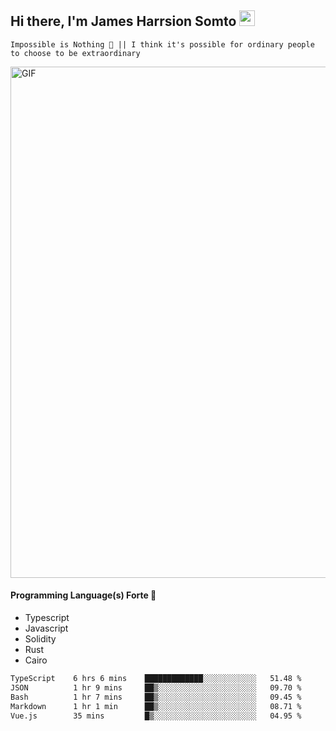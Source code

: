 ## Hi there, I'm James Harrsion Somto <img src="https://media.giphy.com/media/hvRJCLFzcasrR4ia7z/giphy.gif" width="25px">

`Impossible is Nothing 🚀 || I think it's possible for ordinary people to choose to be extraordinary`

 
<img align="center" alt="GIF" src="https://github.com/Gapur/Gapur/blob/master/coding.gif?raw=true" width="818px" height="818px" />


#### Programming Language(s) Forte 🚀
- Typescript
- Javascript
- Solidity
- Rust
- Cairo



<!--START_SECTION:waka-->

```txt
TypeScript    6 hrs 6 mins    █████████████░░░░░░░░░░░░   51.48 %
JSON          1 hr 9 mins     ██▒░░░░░░░░░░░░░░░░░░░░░░   09.70 %
Bash          1 hr 7 mins     ██▒░░░░░░░░░░░░░░░░░░░░░░   09.45 %
Markdown      1 hr 1 min      ██▒░░░░░░░░░░░░░░░░░░░░░░   08.71 %
Vue.js        35 mins         █▒░░░░░░░░░░░░░░░░░░░░░░░   04.95 %
```

<!--END_SECTION:waka-->
<br />
<br />
<br />







